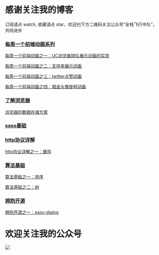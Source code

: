 # 感谢关注我的博客
订阅请点 watch, 收藏请点 star，欢迎扫下方二维码关注公众号“全栈飞行中队”，共同进步
### [每周一个前端动画系列](https://juejin.im/collection/5a92d57cf265da258cd80397)
[每周一个前端动画之一：UC浏览器球队展示动画的实现](https://juejin.im/post/5a74902e5188257a64266f83)

[每周一个前端动画之二：支持率展示动画](https://juejin.im/post/5a7ffb22f265da4e9016a89a)

[每周一个前端动画之三：twitter点赞动画](https://juejin.im/post/5a918bcf6fb9a063475f9bf1)

[每周一个前端动画之四：掘金头像旋转动画](https://juejin.im/post/5a9bc63f6fb9a028be357720)

### [了解浏览器]()
[浏览器的数据存储方案](https://zhyjor.github.io/2018/04/11/%E6%B5%8F%E8%A7%88%E5%99%A8%E7%9A%84%E6%95%B0%E6%8D%AE%E5%AD%98%E5%82%A8%E6%96%B9%E6%A1%88/)

### [sass基础](https://zhyjor.github.io/tags/sass%E5%9F%BA%E7%A1%80/)


### [http协议详解](https://zhyjor.github.io/tags/http%E5%8D%8F%E8%AE%AE%E8%AF%A6%E8%A7%A3/)

[http协议详解之一：缓存](https://zhyjor.github.io/2018/01/11/http%E5%8D%8F%E8%AE%AE%E8%AF%A6%E8%A7%A3%E4%B9%8B%E4%B8%80%EF%BC%9A%E7%BC%93%E5%AD%98/)

### [算法基础](https://zhyjor.github.io/tags/%E7%AE%97%E6%B3%95%E5%9F%BA%E7%A1%80/)

[算法基础之一：排序](https://zhyjor.github.io/2018/02/01/%E7%AE%97%E6%B3%95%E5%9F%BA%E7%A1%80%E4%B9%8B%E4%B8%80%EF%BC%9A%E6%8E%92%E5%BA%8F/)

[算法基础之二：树](https://zhyjor.github.io/2018/03/29/%E7%AE%97%E6%B3%95%E5%9F%BA%E7%A1%80%E4%B9%8B%E4%BA%8C%EF%BC%9A%E6%A0%91/)

### [拥抱开源](https://zhyjor.github.io/tags/%E6%8B%A5%E6%8A%B1%E5%BC%80%E6%BA%90/)

[拥抱开源之一：easy-dialog](https://zhyjor.github.io/2018/04/30/%E6%8B%A5%E6%8A%B1%E5%BC%80%E6%BA%90%E4%B9%8B%E4%B8%80%EF%BC%9Aeasy-dialog/)

# 欢迎关注我的公众号
![](http://oankigr4l.bkt.clouddn.com/wexin.png)



